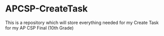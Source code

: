 # APCSP-CreateTask
This is a repository which will store everything needed for my Create Task for my AP CSP Final (10th Grade)
